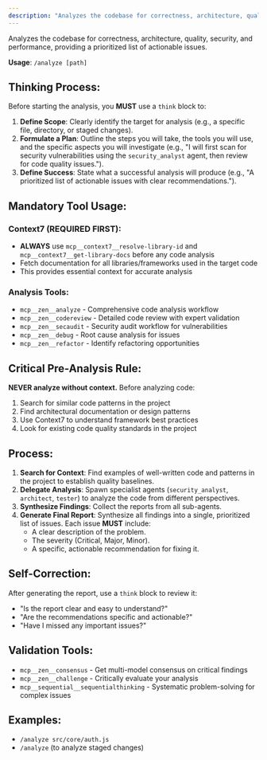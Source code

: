 ```yaml
---
description: "Analyzes the codebase for correctness, architecture, quality, security, and performance, providing a prioritized list of actionable issues."
---
```


Analyzes the codebase for correctness, architecture, quality, security, and performance, providing a prioritized list of actionable issues.

**Usage**: `/analyze [path]`

## Thinking Process:
Before starting the analysis, you **MUST** use a `think` block to:
1.  **Define Scope**: Clearly identify the target for analysis (e.g., a specific file, directory, or staged changes).
2.  **Formulate a Plan**: Outline the steps you will take, the tools you will use, and the specific aspects you will investigate (e.g., "I will first scan for security vulnerabilities using the `security_analyst` agent, then review for code quality issues.").
3.  **Define Success**: State what a successful analysis will produce (e.g., "A prioritized list of actionable issues with clear recommendations.").

## Mandatory Tool Usage:

### Context7 (REQUIRED FIRST):
- **ALWAYS** use `mcp__context7__resolve-library-id` and `mcp__context7__get-library-docs` before any code analysis
- Fetch documentation for all libraries/frameworks used in the target code
- This provides essential context for accurate analysis

### Analysis Tools:
- `mcp__zen__analyze` - Comprehensive code analysis workflow
- `mcp__zen__codereview` - Detailed code review with expert validation
- `mcp__zen__secaudit` - Security audit workflow for vulnerabilities
- `mcp__zen__debug` - Root cause analysis for issues
- `mcp__zen__refactor` - Identify refactoring opportunities



## Critical Pre-Analysis Rule:
**NEVER analyze without context.** Before analyzing code:
1. Search for similar code patterns in the project
2. Find architectural documentation or design patterns
3. Use Context7 to understand framework best practices
4. Look for existing code quality standards in the project

## Process:
1.  **Search for Context**: Find examples of well-written code and patterns in the project to establish quality baselines.
2.  **Delegate Analysis**: Spawn specialist agents (`security_analyst`, `architect`, `tester`) to analyze the code from different perspectives.
3.  **Synthesize Findings**: Collect the reports from all sub-agents.
4.  **Generate Final Report**: Synthesize all findings into a single, prioritized list of issues. Each issue **MUST** include:
    -   A clear description of the problem.
    -   The severity (Critical, Major, Minor).
    -   A specific, actionable recommendation for fixing it.

## Self-Correction:
After generating the report, use a `think` block to review it:
-   "Is the report clear and easy to understand?"
-   "Are the recommendations specific and actionable?"
-   "Have I missed any important issues?"

## Validation Tools:
- `mcp__zen__consensus` - Get multi-model consensus on critical findings
- `mcp__zen__challenge` - Critically evaluate your analysis
- `mcp__sequential__sequentialthinking` - Systematic problem-solving for complex issues

## Examples:
-   `/analyze src/core/auth.js`
-   `/analyze` (to analyze staged changes)
